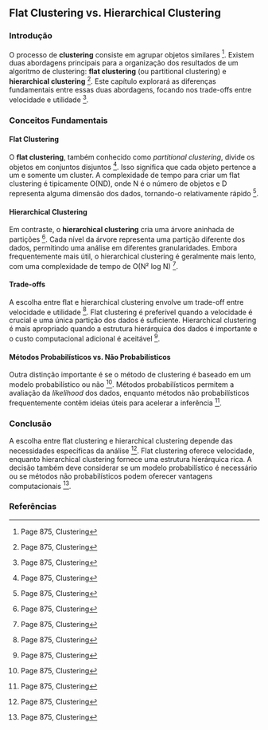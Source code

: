 ## Flat Clustering vs. Hierarchical Clustering

### Introdução
O processo de **clustering** consiste em agrupar objetos similares [^1]. Existem duas abordagens principais para a organização dos resultados de um algoritmo de clustering: **flat clustering** (ou partitional clustering) e **hierarchical clustering** [^1]. Este capítulo explorará as diferenças fundamentais entre essas duas abordagens, focando nos trade-offs entre velocidade e utilidade [^1].

### Conceitos Fundamentais

#### Flat Clustering
O **flat clustering**, também conhecido como *partitional clustering*, divide os objetos em conjuntos disjuntos [^1]. Isso significa que cada objeto pertence a um e somente um cluster. A complexidade de tempo para criar um flat clustering é tipicamente O(ND), onde N é o número de objetos e D representa alguma dimensão dos dados, tornando-o relativamente rápido [^1].

#### Hierarchical Clustering
Em contraste, o **hierarchical clustering** cria uma árvore aninhada de partições [^1]. Cada nível da árvore representa uma partição diferente dos dados, permitindo uma análise em diferentes granularidades. Embora frequentemente mais útil, o hierarchical clustering é geralmente mais lento, com uma complexidade de tempo de O(N² log N) [^1].

#### Trade-offs
A escolha entre flat e hierarchical clustering envolve um trade-off entre velocidade e utilidade [^1]. Flat clustering é preferível quando a velocidade é crucial e uma única partição dos dados é suficiente. Hierarchical clustering é mais apropriado quando a estrutura hierárquica dos dados é importante e o custo computacional adicional é aceitável [^1].

#### Métodos Probabilísticos vs. Não Probabilísticos
Outra distinção importante é se o método de clustering é baseado em um modelo probabilístico ou não [^1]. Métodos probabilísticos permitem a avaliação da *likelihood* dos dados, enquanto métodos não probabilísticos frequentemente contêm ideias úteis para acelerar a inferência [^1].

### Conclusão
A escolha entre flat clustering e hierarchical clustering depende das necessidades específicas da análise [^1]. Flat clustering oferece velocidade, enquanto hierarchical clustering fornece uma estrutura hierárquica rica. A decisão também deve considerar se um modelo probabilístico é necessário ou se métodos não probabilísticos podem oferecer vantagens computacionais [^1].

### Referências
[^1]: Page 875, Clustering
<!-- END -->